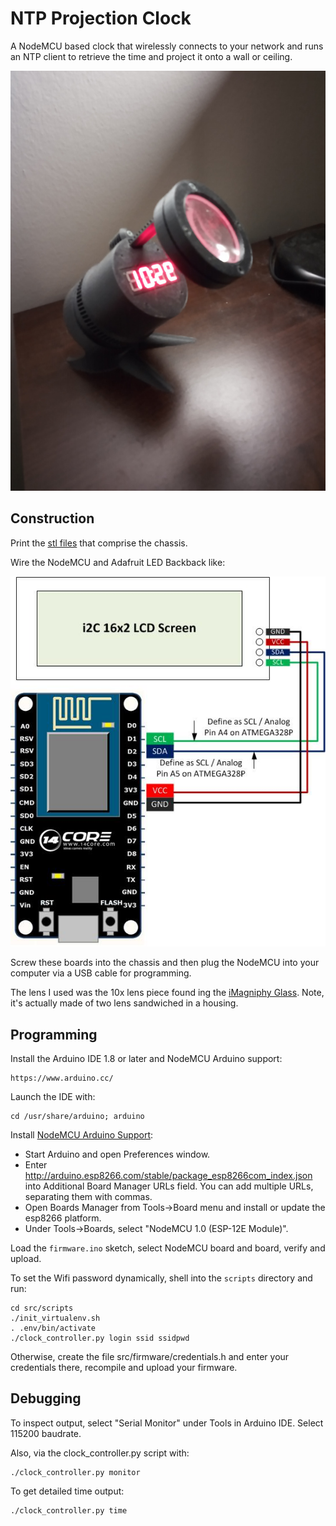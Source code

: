 NTP Projection Clock
====================

A NodeMCU based clock that wirelessly connects to your network and runs
an NTP client to retrieve the time and project it onto a wall or ceiling.

![](/images/IMG_20201216_215617_small.jpg?raw=true "ntp projection clock")

Construction
------------

Print the [stl files](tree/master/models/printable) that comprise the chassis.

Wire the NodeMCU and Adafruit LED Backback like:

![](/images/NodeMCU-LCD-Screen-i2c-16x2-Display.jpg?raw=true "wiring diagram")

Screw these boards into the chassis and then plug the NodeMCU into your computer via a USB cable for programming.

The lens I used was the 10x lens piece found ing the <a target="_blank" href="https://www.amazon.com/iMagniphy-Illuminated-Magnifying-Magnifier-Degeneration/dp/B018I1S2Q6/?&_encoding=UTF8&tag=chrisspen05-20&linkCode=ur2&linkId=9c56961c9553f8b3b0992ff2598e1a36&camp=1789&creative=9325">iMagniphy Glass</a>. Note, it's actually made of two lens sandwiched in a housing.

Programming
-----------

Install the Arduino IDE 1.8 or later and NodeMCU Arduino support:

    https://www.arduino.cc/

Launch the IDE with:

    cd /usr/share/arduino; arduino

Install [NodeMCU Arduino Support](https://github.com/esp8266/Arduino#installing-with-boards-manager):

* Start Arduino and open Preferences window.
* Enter http://arduino.esp8266.com/stable/package_esp8266com_index.json into Additional Board Manager URLs field. You can add multiple URLs, separating them with commas.
* Open Boards Manager from Tools->Board menu and install or update the esp8266 platform.
* Under Tools->Boards, select "NodeMCU 1.0 (ESP-12E Module)".

Load the `firmware.ino` sketch, select NodeMCU board and board, verify and upload.

To set the Wifi password dynamically, shell into the `scripts` directory and run:

    cd src/scripts
    ./init_virtualenv.sh
    . .env/bin/activate
    ./clock_controller.py login ssid ssidpwd

Otherwise, create the file src/firmware/credentials.h and enter your credentials there, recompile and upload your firmware.

Debugging
---------

To inspect output, select "Serial Monitor" under Tools in Arduino IDE. Select 115200 baudrate.

Also, via the clock_controller.py script with:

    ./clock_controller.py monitor

To get detailed time output:

    ./clock_controller.py time
